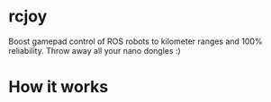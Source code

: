 # rcjoy
Boost gamepad control of ROS robots to kilometer ranges and 100% reliability. Throw away all your nano dongles :)

# How it works
